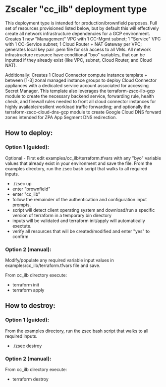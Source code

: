 # Zscaler "cc_ilb" deployment type

This deployment type is intended for production/brownfield purposes. Full set of resources provisioned listed below, but by default this will effectively create all network infrastructure dependencies for a GCP environment. Creates 1 new "Management" VPC with 1 CC-Mgmt subnet; 1 "Service" VPC with 1 CC-Service subnet; 1 Cloud Router + NAT Gateway per VPC; generates local key pair .pem file for ssh access to all VMs. All network infrastructure resource have conditional "byo" variables, that can be inputted if they already exist (like VPC, subnet, Cloud Router, and Cloud NAT).<br>

Additionally: Creates 1 Cloud Connector compute instance template + between [1-3] zonal managed instance groups to deploy Cloud Connector appliances with a dedicated service account associated for accessing Secret Manager. This template also leverages the terraform-zscc-ilb-gcp module to create the necessary backend service, forwarding rule, health check, and firewall rules needed to front all cloud connector instances for highly available/resilient workload traffic forwarding; and optionally the terraform-zscc-cloud-dns-gcp module to create Google Cloud DNS forward zones intended for ZPA App Segment DNS redirection.

## How to deploy:

### Option 1 (guided):
Optional - First edit examples/cc_ilb/terraform.tfvars with any "byo" variable values that already exist in your environment and save the file.
From the examples directory, run the zsec bash script that walks to all required inputs.
- ./zsec up
- enter "brownfield"
- enter "cc_ilb"
- follow the remainder of the authentication and configuration input prompts.
- script will detect client operating system and download/run a specific version of terraform in a temporary bin directory
- inputs will be validated and terraform init/apply will automatically exectute.
- verify all resources that will be created/modified and enter "yes" to confirm

### Option 2 (manual):
Modify/populate any required variable input values in examples/cc_ilb/terraform.tfvars file and save.

From cc_ilb directory execute:
- terraform init
- terraform apply

## How to destroy:

### Option 1 (guided):
From the examples directory, run the zsec bash script that walks to all required inputs.
- ./zsec destroy

### Option 2 (manual):
From cc_ilb directory execute:
- terraform destroy
